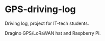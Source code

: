 # GPS-driving-log
Driving log, project for IT-tech students.

Dragino GPS/LoRaWAN hat and Raspberry Pi.

